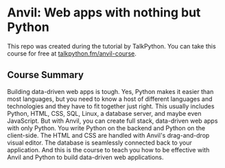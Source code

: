 # Anvil: Web apps with nothing but Python

This repo was created during the tutorial by TalkPython. You can take this 
course for free at [talkpython.fm/anvil-course](https://www.talkpython.fm/anvil-course).

## Course Summary

Building data-driven web apps is tough. Yes, Python makes it easier than most languages, but you need to know a host of different languages and technologies and they have to fit together just right. This usually includes Python, HTML, CSS, SQL, Linux, a database server, and maybe even JavaScript. But with Anvil, you can create full stack, data-driven web apps with only Python. You write Python on the backend and Python on the client-side. The HTML and CSS are handled with Anvil's drag-and-drop visual editor. The database is seamlessly connected back to your application. And this is the course to teach you how to be effective with Anvil and Python to build data-driven web applications.
